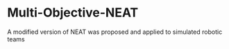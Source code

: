 # Multi-Objective-NEAT
A modified version of NEAT was proposed and applied to simulated robotic teams
